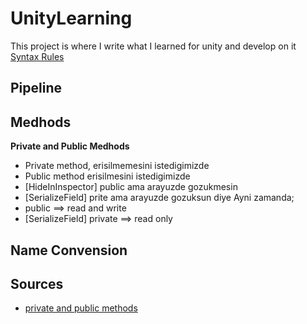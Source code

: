 # UnityLearning
This project is where I write what I learned for unity and develop on it <br/>
[Syntax Rules](https://docs.github.com/en/get-started/writing-on-github/getting-started-with-writing-and-formatting-on-github/basic-writing-and-formatting-syntax)
## Pipeline

## Medhods

**Private and Public Medhods**
- Private method,  erisilmemesini istedigimizde
- Public method erisilmesini istedigimizde 
- [HideInInspector] public ama arayuzde gozukmesin
- [SerializeField] prite ama arayuzde gozuksun diye
Ayni zamanda; 
- public ==> read and write
- [SerializeField] private ==> read only
## Name Convension




## Sources
- [private and public methods](https://stackoverflow.com/questions/52906797/when-should-i-use-public-private-or-serializefield-unity-c-sharp)
